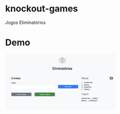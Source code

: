 # knockout-games
 Jogos Eliminatórios

# Demo

<img width="70%" src="https://raw.githubusercontent.com/natanoliveira/knockout-games/main/demo.png"/>
